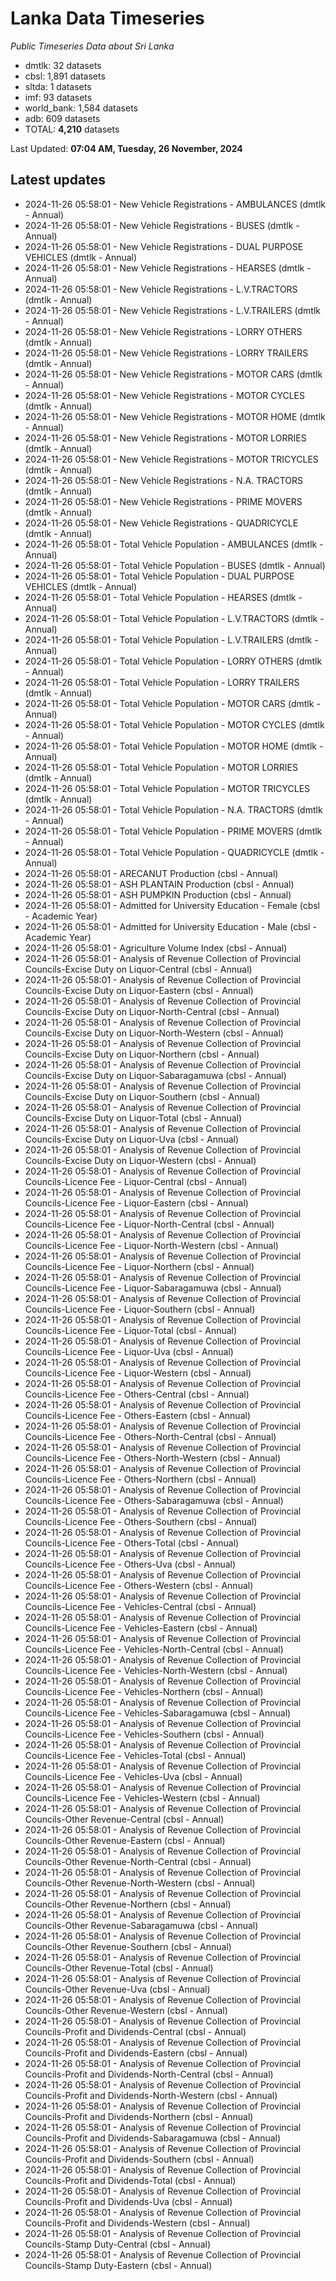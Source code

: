 # Lanka Data Timeseries
*Public Timeseries Data about Sri Lanka*

* dmtlk: 32 datasets
* cbsl: 1,891 datasets
* sltda: 1 datasets
* imf: 93 datasets
* world_bank: 1,584 datasets
* adb: 609 datasets
* TOTAL: **4,210** datasets

Last Updated: **07:04 AM, Tuesday, 26 November, 2024**

## Latest updates

* 2024-11-26 05:58:01 - New Vehicle Registrations - AMBULANCES (dmtlk - Annual)
* 2024-11-26 05:58:01 - New Vehicle Registrations - BUSES (dmtlk - Annual)
* 2024-11-26 05:58:01 - New Vehicle Registrations - DUAL PURPOSE VEHICLES (dmtlk - Annual)
* 2024-11-26 05:58:01 - New Vehicle Registrations - HEARSES (dmtlk - Annual)
* 2024-11-26 05:58:01 - New Vehicle Registrations - L.V.TRACTORS (dmtlk - Annual)
* 2024-11-26 05:58:01 - New Vehicle Registrations - L.V.TRAILERS (dmtlk - Annual)
* 2024-11-26 05:58:01 - New Vehicle Registrations - LORRY OTHERS (dmtlk - Annual)
* 2024-11-26 05:58:01 - New Vehicle Registrations - LORRY TRAILERS (dmtlk - Annual)
* 2024-11-26 05:58:01 - New Vehicle Registrations - MOTOR CARS (dmtlk - Annual)
* 2024-11-26 05:58:01 - New Vehicle Registrations - MOTOR CYCLES (dmtlk - Annual)
* 2024-11-26 05:58:01 - New Vehicle Registrations - MOTOR HOME (dmtlk - Annual)
* 2024-11-26 05:58:01 - New Vehicle Registrations - MOTOR LORRIES (dmtlk - Annual)
* 2024-11-26 05:58:01 - New Vehicle Registrations - MOTOR TRICYCLES (dmtlk - Annual)
* 2024-11-26 05:58:01 - New Vehicle Registrations - N.A. TRACTORS (dmtlk - Annual)
* 2024-11-26 05:58:01 - New Vehicle Registrations - PRIME MOVERS (dmtlk - Annual)
* 2024-11-26 05:58:01 - New Vehicle Registrations - QUADRICYCLE (dmtlk - Annual)
* 2024-11-26 05:58:01 - Total Vehicle Population - AMBULANCES (dmtlk - Annual)
* 2024-11-26 05:58:01 - Total Vehicle Population - BUSES (dmtlk - Annual)
* 2024-11-26 05:58:01 - Total Vehicle Population - DUAL PURPOSE VEHICLES (dmtlk - Annual)
* 2024-11-26 05:58:01 - Total Vehicle Population - HEARSES (dmtlk - Annual)
* 2024-11-26 05:58:01 - Total Vehicle Population - L.V.TRACTORS (dmtlk - Annual)
* 2024-11-26 05:58:01 - Total Vehicle Population - L.V.TRAILERS (dmtlk - Annual)
* 2024-11-26 05:58:01 - Total Vehicle Population - LORRY OTHERS (dmtlk - Annual)
* 2024-11-26 05:58:01 - Total Vehicle Population - LORRY TRAILERS (dmtlk - Annual)
* 2024-11-26 05:58:01 - Total Vehicle Population - MOTOR CARS (dmtlk - Annual)
* 2024-11-26 05:58:01 - Total Vehicle Population - MOTOR CYCLES (dmtlk - Annual)
* 2024-11-26 05:58:01 - Total Vehicle Population - MOTOR HOME (dmtlk - Annual)
* 2024-11-26 05:58:01 - Total Vehicle Population - MOTOR LORRIES (dmtlk - Annual)
* 2024-11-26 05:58:01 - Total Vehicle Population - MOTOR TRICYCLES (dmtlk - Annual)
* 2024-11-26 05:58:01 - Total Vehicle Population - N.A. TRACTORS (dmtlk - Annual)
* 2024-11-26 05:58:01 - Total Vehicle Population - PRIME MOVERS (dmtlk - Annual)
* 2024-11-26 05:58:01 - Total Vehicle Population - QUADRICYCLE (dmtlk - Annual)
* 2024-11-26 05:58:01 - ARECANUT Production (cbsl - Annual)
* 2024-11-26 05:58:01 - ASH PLANTAIN Production (cbsl - Annual)
* 2024-11-26 05:58:01 - ASH PUMPKIN Production (cbsl - Annual)
* 2024-11-26 05:58:01 - Admitted for University Education - Female (cbsl - Academic Year)
* 2024-11-26 05:58:01 - Admitted for University Education - Male (cbsl - Academic Year)
* 2024-11-26 05:58:01 - Agriculture Volume Index (cbsl - Annual)
* 2024-11-26 05:58:01 - Analysis of Revenue Collection of Provincial Councils-Excise Duty on Liquor-Central (cbsl - Annual)
* 2024-11-26 05:58:01 - Analysis of Revenue Collection of Provincial Councils-Excise Duty on Liquor-Eastern (cbsl - Annual)
* 2024-11-26 05:58:01 - Analysis of Revenue Collection of Provincial Councils-Excise Duty on Liquor-North-Central (cbsl - Annual)
* 2024-11-26 05:58:01 - Analysis of Revenue Collection of Provincial Councils-Excise Duty on Liquor-North-Western (cbsl - Annual)
* 2024-11-26 05:58:01 - Analysis of Revenue Collection of Provincial Councils-Excise Duty on Liquor-Northern (cbsl - Annual)
* 2024-11-26 05:58:01 - Analysis of Revenue Collection of Provincial Councils-Excise Duty on Liquor-Sabaragamuwa (cbsl - Annual)
* 2024-11-26 05:58:01 - Analysis of Revenue Collection of Provincial Councils-Excise Duty on Liquor-Southern (cbsl - Annual)
* 2024-11-26 05:58:01 - Analysis of Revenue Collection of Provincial Councils-Excise Duty on Liquor-Total (cbsl - Annual)
* 2024-11-26 05:58:01 - Analysis of Revenue Collection of Provincial Councils-Excise Duty on Liquor-Uva (cbsl - Annual)
* 2024-11-26 05:58:01 - Analysis of Revenue Collection of Provincial Councils-Excise Duty on Liquor-Western (cbsl - Annual)
* 2024-11-26 05:58:01 - Analysis of Revenue Collection of Provincial Councils-Licence Fee - Liquor-Central (cbsl - Annual)
* 2024-11-26 05:58:01 - Analysis of Revenue Collection of Provincial Councils-Licence Fee - Liquor-Eastern (cbsl - Annual)
* 2024-11-26 05:58:01 - Analysis of Revenue Collection of Provincial Councils-Licence Fee - Liquor-North-Central (cbsl - Annual)
* 2024-11-26 05:58:01 - Analysis of Revenue Collection of Provincial Councils-Licence Fee - Liquor-North-Western (cbsl - Annual)
* 2024-11-26 05:58:01 - Analysis of Revenue Collection of Provincial Councils-Licence Fee - Liquor-Northern (cbsl - Annual)
* 2024-11-26 05:58:01 - Analysis of Revenue Collection of Provincial Councils-Licence Fee - Liquor-Sabaragamuwa (cbsl - Annual)
* 2024-11-26 05:58:01 - Analysis of Revenue Collection of Provincial Councils-Licence Fee - Liquor-Southern (cbsl - Annual)
* 2024-11-26 05:58:01 - Analysis of Revenue Collection of Provincial Councils-Licence Fee - Liquor-Total (cbsl - Annual)
* 2024-11-26 05:58:01 - Analysis of Revenue Collection of Provincial Councils-Licence Fee - Liquor-Uva (cbsl - Annual)
* 2024-11-26 05:58:01 - Analysis of Revenue Collection of Provincial Councils-Licence Fee - Liquor-Western (cbsl - Annual)
* 2024-11-26 05:58:01 - Analysis of Revenue Collection of Provincial Councils-Licence Fee - Others-Central (cbsl - Annual)
* 2024-11-26 05:58:01 - Analysis of Revenue Collection of Provincial Councils-Licence Fee - Others-Eastern (cbsl - Annual)
* 2024-11-26 05:58:01 - Analysis of Revenue Collection of Provincial Councils-Licence Fee - Others-North-Central (cbsl - Annual)
* 2024-11-26 05:58:01 - Analysis of Revenue Collection of Provincial Councils-Licence Fee - Others-North-Western (cbsl - Annual)
* 2024-11-26 05:58:01 - Analysis of Revenue Collection of Provincial Councils-Licence Fee - Others-Northern (cbsl - Annual)
* 2024-11-26 05:58:01 - Analysis of Revenue Collection of Provincial Councils-Licence Fee - Others-Sabaragamuwa (cbsl - Annual)
* 2024-11-26 05:58:01 - Analysis of Revenue Collection of Provincial Councils-Licence Fee - Others-Southern (cbsl - Annual)
* 2024-11-26 05:58:01 - Analysis of Revenue Collection of Provincial Councils-Licence Fee - Others-Total (cbsl - Annual)
* 2024-11-26 05:58:01 - Analysis of Revenue Collection of Provincial Councils-Licence Fee - Others-Uva (cbsl - Annual)
* 2024-11-26 05:58:01 - Analysis of Revenue Collection of Provincial Councils-Licence Fee - Others-Western (cbsl - Annual)
* 2024-11-26 05:58:01 - Analysis of Revenue Collection of Provincial Councils-Licence Fee - Vehicles-Central (cbsl - Annual)
* 2024-11-26 05:58:01 - Analysis of Revenue Collection of Provincial Councils-Licence Fee - Vehicles-Eastern (cbsl - Annual)
* 2024-11-26 05:58:01 - Analysis of Revenue Collection of Provincial Councils-Licence Fee - Vehicles-North-Central (cbsl - Annual)
* 2024-11-26 05:58:01 - Analysis of Revenue Collection of Provincial Councils-Licence Fee - Vehicles-North-Western (cbsl - Annual)
* 2024-11-26 05:58:01 - Analysis of Revenue Collection of Provincial Councils-Licence Fee - Vehicles-Northern (cbsl - Annual)
* 2024-11-26 05:58:01 - Analysis of Revenue Collection of Provincial Councils-Licence Fee - Vehicles-Sabaragamuwa (cbsl - Annual)
* 2024-11-26 05:58:01 - Analysis of Revenue Collection of Provincial Councils-Licence Fee - Vehicles-Southern (cbsl - Annual)
* 2024-11-26 05:58:01 - Analysis of Revenue Collection of Provincial Councils-Licence Fee - Vehicles-Total (cbsl - Annual)
* 2024-11-26 05:58:01 - Analysis of Revenue Collection of Provincial Councils-Licence Fee - Vehicles-Uva (cbsl - Annual)
* 2024-11-26 05:58:01 - Analysis of Revenue Collection of Provincial Councils-Licence Fee - Vehicles-Western (cbsl - Annual)
* 2024-11-26 05:58:01 - Analysis of Revenue Collection of Provincial Councils-Other Revenue-Central (cbsl - Annual)
* 2024-11-26 05:58:01 - Analysis of Revenue Collection of Provincial Councils-Other Revenue-Eastern (cbsl - Annual)
* 2024-11-26 05:58:01 - Analysis of Revenue Collection of Provincial Councils-Other Revenue-North-Central (cbsl - Annual)
* 2024-11-26 05:58:01 - Analysis of Revenue Collection of Provincial Councils-Other Revenue-North-Western (cbsl - Annual)
* 2024-11-26 05:58:01 - Analysis of Revenue Collection of Provincial Councils-Other Revenue-Northern (cbsl - Annual)
* 2024-11-26 05:58:01 - Analysis of Revenue Collection of Provincial Councils-Other Revenue-Sabaragamuwa (cbsl - Annual)
* 2024-11-26 05:58:01 - Analysis of Revenue Collection of Provincial Councils-Other Revenue-Southern (cbsl - Annual)
* 2024-11-26 05:58:01 - Analysis of Revenue Collection of Provincial Councils-Other Revenue-Total (cbsl - Annual)
* 2024-11-26 05:58:01 - Analysis of Revenue Collection of Provincial Councils-Other Revenue-Uva (cbsl - Annual)
* 2024-11-26 05:58:01 - Analysis of Revenue Collection of Provincial Councils-Other Revenue-Western (cbsl - Annual)
* 2024-11-26 05:58:01 - Analysis of Revenue Collection of Provincial Councils-Profit and Dividends-Central (cbsl - Annual)
* 2024-11-26 05:58:01 - Analysis of Revenue Collection of Provincial Councils-Profit and Dividends-Eastern (cbsl - Annual)
* 2024-11-26 05:58:01 - Analysis of Revenue Collection of Provincial Councils-Profit and Dividends-North-Central (cbsl - Annual)
* 2024-11-26 05:58:01 - Analysis of Revenue Collection of Provincial Councils-Profit and Dividends-North-Western (cbsl - Annual)
* 2024-11-26 05:58:01 - Analysis of Revenue Collection of Provincial Councils-Profit and Dividends-Northern (cbsl - Annual)
* 2024-11-26 05:58:01 - Analysis of Revenue Collection of Provincial Councils-Profit and Dividends-Sabaragamuwa (cbsl - Annual)
* 2024-11-26 05:58:01 - Analysis of Revenue Collection of Provincial Councils-Profit and Dividends-Southern (cbsl - Annual)
* 2024-11-26 05:58:01 - Analysis of Revenue Collection of Provincial Councils-Profit and Dividends-Total (cbsl - Annual)
* 2024-11-26 05:58:01 - Analysis of Revenue Collection of Provincial Councils-Profit and Dividends-Uva (cbsl - Annual)
* 2024-11-26 05:58:01 - Analysis of Revenue Collection of Provincial Councils-Profit and Dividends-Western (cbsl - Annual)
* 2024-11-26 05:58:01 - Analysis of Revenue Collection of Provincial Councils-Stamp Duty-Central (cbsl - Annual)
* 2024-11-26 05:58:01 - Analysis of Revenue Collection of Provincial Councils-Stamp Duty-Eastern (cbsl - Annual)